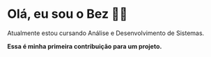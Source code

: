 # Olá, eu sou o Bez 🧑‍💻

Atualmente estou cursando Análise e Desenvolvimento de Sistemas.

**Essa é minha primeira contribuição para um projeto.**
